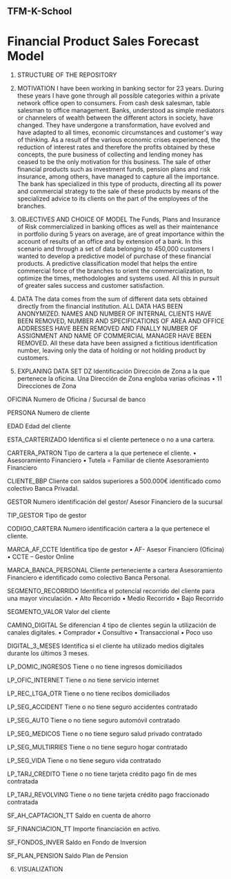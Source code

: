 ## TFM-K-School

# Financial Product Sales Forecast Model

1. STRUCTURE OF THE REPOSITORY

2. MOTIVATION
I have been working in banking sector for 23 years.  During these years I have gone through all possible categories within a private network office open to consumers.  From cash desk salesman, table salesman to office management.  Banks, understood as simple mediators or channelers of wealth between the different actors in society, have changed. They have undergone a transformation, have evolved and have adapted to all times, economic circumstances and customer's way of thinking.  As a result of the various economic crises experienced, the reduction of interest rates and therefore the profits obtained by these concepts, the pure business of collecting and lending money has ceased to be the only motivation for this business.  The sale of other financial products such as investment funds, pension plans and risk insurance, among others, have managed to capture all the importance. The bank has specialized in this type of products, directing all its power and commercial strategy to the sale of these products by means of the specialized advice to its clients on the part of the employees of the branches.

3. OBJECTIVES AND CHOICE OF MODEL
The Funds, Plans and Insurance of Risk commercialized in banking offices as well as their maintenance in portfolio during 5 years on average, are of great importance within the account of results of an office and by extension of a bank.   In this scenario and through a set of data belonging to 450,000 customers I wanted to develop a predictive model of purchase of these financial products.  A predictive classification model that helps the entire commercial force of the branches to orient the commercialization, to optimize the times, methodologies and systems used. All this in pursuit of greater sales success and customer satisfaction.

4. DATA 
The data comes from the sum of different data sets obtained directly from the financial institution. ALL DATA HAS BEEN ANONYMIZED. NAMES AND NUMBER OF INTERNAL CLIENTS HAVE BEEN REMOVED, NUMBER AND SPECIFICATIONS OF AREA AND OFFICE ADDRESSES HAVE BEEN REMOVED AND FINALLY NUMBER OF ASSIGNMENT AND NAME OF COMMERCIAL MANAGER HAVE BEEN REMOVED.  All these data have been assigned a fictitious identification number, leaving only the data of holding or not holding product by customers.

5. EXPLANING DATA SET
DZ
Identificación Dirección de Zona a la que pertenece la oficina.
Una Dirección de Zona engloba varias oficinas
•	11 Direcciones de Zona

OFICINA
Numero de Oficina / Sucursal de banco

PERSONA
Numero de cliente

EDAD
Edad del cliente

ESTA_CARTERIZADO
Identifica si el cliente pertenece o no a una cartera.

CARTERA_PATRON
Tipo de cartera a la que pertenece el cliente.
•	Asesoramiento Financiero
•	Tutela = Familiar de cliente Asesoramiento Financiero

CLIENTE_BBP
Cliente con saldos superiores a 500.000€ identificado como colectivo Banca Privadal.  	

GESTOR
Numero identificación del gestor/ Asesor Financiero de la sucursal

TIP_GESTOR
Tipo de gestor

CODIGO_CARTERA
Numero identificación cartera a la que pertenece el cliente.

MARCA_AF_CCTE
Identifica tipo de gestor
•	AF- Asesor Financiero (Oficina)
•	CCTE – Gestor Online	

MARCA_BANCA_PERSONAL
Cliente perteneciente a cartera Asesoramiento Financiero e  identificado como colectivo Banca Personal.  	

SEGMENTO_RECORRIDO
Identifica el potencial recorrido del cliente para una mayor vinculación.
•	Alto Recorrido
•	Medio Recorrido
•	Bajo Recorrido

SEGMENTO_VALOR
Valor del cliente

CAMINO_DIGITAL 
Se diferencian 4 tipo de clientes según la utilización de canales digitales. 
•	Comprador
•	Consultivo
•	Transaccional
•	Poco uso

DIGITAL_3_MESES
Identifica si el cliente ha utilizado medios digitales durante los últimos 3 meses.

LP_DOMIC_INGRESOS
Tiene o no tiene ingresos domiciliados

LP_OFIC_INTERNET
Tiene o no tiene servicio internet

LP_REC_LTGA_OTR
Tiene o no tiene recibos domiciliados

LP_SEG_ACCIDENT
Tiene o no tiene seguro accidentes contratado

LP_SEG_AUTO
Tiene o no tiene seguro automóvil contratado

LP_SEG_MEDICOS
Tiene o no tiene seguro salud privado contratado

LP_SEG_MULTIRRIES
Tiene o no tiene seguro hogar contratado

LP_SEG_VIDA
Tiene o no tiene seguro vida contratado

LP_TARJ_CREDITO
Tiene o no tiene tarjeta crédito pago fin de mes contratada

LP_TARJ_REVOLVING
Tiene o no tiene tarjeta crédito pago fraccionado contratada

SF_AH_CAPTACION_TT
Saldo en cuenta de ahorro

SF_FINANCIACION_TT
Importe financiación en activo. 

SF_FONDOS_INVER
Saldo en Fondo de Inversion

SF_PLAN_PENSION
Saldo Plan de Pension



6. VISUALIZATION
